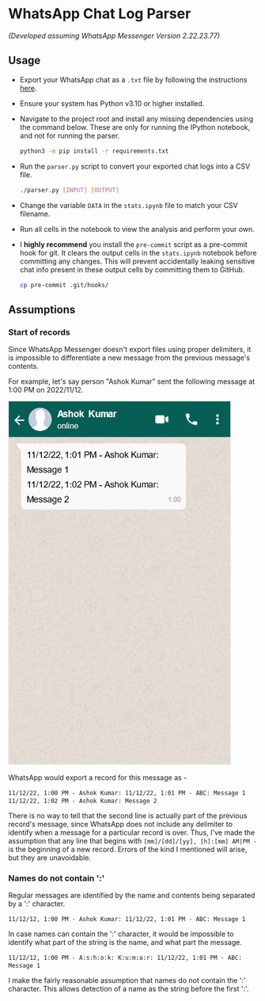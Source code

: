 # WhatsApp Chat Log Parser

_(Developed assuming WhatsApp Messenger Version 2.22.23.77)_

## Usage

- Export your WhatsApp chat as a `.txt` file by following the instructions
  [here](https://faq.whatsapp.com/1180414079177245/?helpref=uf_share).
- Ensure your system has Python v3.10 or higher installed.
- Navigate to the project root and install any missing dependencies using the command below. These are only for running
the IPython notebook, and not for running the parser.

    ```bash
    python3 -m pip install -r requirements.txt
    ```

- Run the `parser.py` script to convert your exported chat logs into a CSV file.

    ```bash
    ./parser.py [INPUT] [OUTPUT]
    ```

- Change the variable `DATA` in the `stats.ipynb` file to match your CSV filename.
- Run all cells in the notebook to view the analysis and perform your own.
- I **highly recommend** you install the `pre-commit` script as a pre-commit hook for git. It clears the output cells in
the `stats.ipynb` notebook before committing any changes. This will prevent accidentally leaking sensitive chat info
present in these output cells by committing them to GitHub.

    ```bash
    cp pre-commit .git/hooks/
    ```

## Assumptions

### Start of records

Since WhatsApp Messenger doesn't export files using proper delimiters, it is impossible to differentiate a new message
from the previous message's contents.

For example, let's say person "Ashok Kumar" sent the following message at 1:00 PM on 2022/11/12.

![WhatsApp chat demonstrating ambiguity in parsing logs](/assets/whatsapp_chat.png)

WhatsApp would export a record for this message as -

```
11/12/22, 1:00 PM - Ashok Kumar: 11/12/22, 1:01 PM - ABC: Message 1
11/12/22, 1:02 PM - Ashok Kumar: Message 2
```

There is no way to tell that the second line is actually part of the previous record's message, since WhatsApp does not
include any delimiter to identify when a message for a particular record is over. Thus, I've made the assumption that
any line that begins with `[mm]/[dd]/[yy], [h]:[mm] AM|PM - ` is the beginning of a new record. Errors of the kind I
mentioned will arise, but they are unavoidable.

### Names do not contain ':'

Regular messages are identified by the name and contents being separated by a ':' character.

```
11/12/12, 1:00 PM - Ashok Kumar: 11/12/22, 1:01 PM - ABC: Message 1
```

In case names can contain the ':' character, it would be impossible to identify what part of the string is the name, and
what part the message.

```
11/12/12, 1:00 PM - A:s:h:o:k: K:u:m:a:r: 11/12/22, 1:01 PM - ABC: Message 1
```

I make the fairly reasonable assumption that names do not contain the ':' character. This allows detection of a name as
the string before the first ':'.
